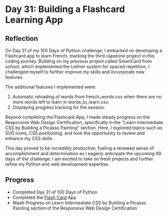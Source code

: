 # Day 31: Building a Flashcard Learning App
## Reflection
  On Day 31 of my 100 Days of Python challenge, I embarked on developing a Flashcard app to learn French, marking the third capstone project in this coding journey. Building on my previous project called SmartCard from school, which implemented the Leitner system for spaced repetition, I challenged myself to further improve my skills and incorporate new features.

  The additional features I implemented were:
  1. Automatic reloading of words from french_words.csv when there are no more words left to learn in words_to_learn.csv.
  2. Displaying progress tracking for the session.
  
  Beyond completing the Flashcard App, I made steady progress on the Responsive Web Design Certification, specifically in the "Learn Intermediate CSS by Building a Picasso Painting" section. Here, I explored topics such as SVG icons, CSS positioning, and took the opportunity to review and enhance my CSS skills.

  This day proved to be incredibly productive, fueling a renewed sense of accomplishment and determination as I eagerly anticipate the upcoming 69 days of the challenge. I am excited to take on fresh projects and further refine my Python and web development expertise.

  ## Progress
  - Completed Day 31 of 100 Days of Python 
  - Completed the [Flash Card]((https://github.com/johnivanpuayap/FlashcardApp)) App
  - Made Progress on Learn Intermediate CSS by Building a Picasso Painting section of the Responsive Web Design Certification